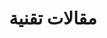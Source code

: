 ---
title: مقالات تقنية
type: docs
weight: 85
url: /java/technical-articles/
lastmod: "2022-01-27"
---